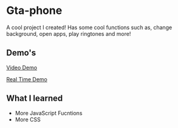 # Gta-phone

A cool project I created! Has some cool functions such as, change background, open apps, play ringtones and more!

## Demo's

[Video Demo](https://imgur.com/a/fyw2CD1)

[Real Time Demo](https://dev-caspertheghost.github.io/Gta-phone/)

## What I learned

- More JavaScript Fucntions
- More CSS



